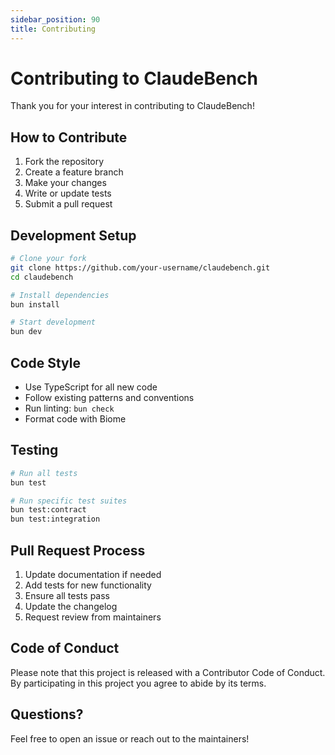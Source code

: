 ```yaml
---
sidebar_position: 90
title: Contributing
---
```


# Contributing to ClaudeBench

Thank you for your interest in contributing to ClaudeBench!

## How to Contribute

1. Fork the repository
2. Create a feature branch
3. Make your changes
4. Write or update tests
5. Submit a pull request

## Development Setup

```bash
# Clone your fork
git clone https://github.com/your-username/claudebench.git
cd claudebench

# Install dependencies
bun install

# Start development
bun dev
```

## Code Style

- Use TypeScript for all new code
- Follow existing patterns and conventions
- Run linting: `bun check`
- Format code with Biome

## Testing

```bash
# Run all tests
bun test

# Run specific test suites
bun test:contract
bun test:integration
```

## Pull Request Process

1. Update documentation if needed
2. Add tests for new functionality
3. Ensure all tests pass
4. Update the changelog
5. Request review from maintainers

## Code of Conduct

Please note that this project is released with a Contributor Code of Conduct. By participating in this project you agree to abide by its terms.

## Questions?

Feel free to open an issue or reach out to the maintainers!